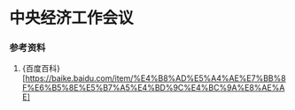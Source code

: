 # 中央经济工作会议


### 参考资料
1. {百度百科}[https://baike.baidu.com/item/%E4%B8%AD%E5%A4%AE%E7%BB%8F%E6%B5%8E%E5%B7%A5%E4%BD%9C%E4%BC%9A%E8%AE%AE]
